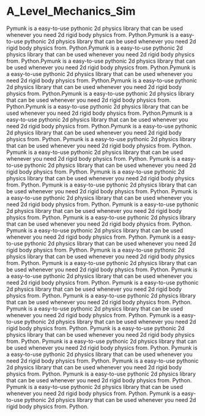 # A_Level_Mechanics_Sim
Pymunk is a easy-to-use pythonic 2d physics library that can be used whenever you need 2d rigid body physics from. Python.Pymunk is a easy-to-use pythonic 2d physics library that can be used whenever you need 2d rigid body physics from. Python.Pymunk is a easy-to-use pythonic 2d physics library that can be used whenever you need 2d rigid body physics from. Python.Pymunk is a easy-to-use pythonic 2d physics library that can be used whenever you need 2d rigid body physics from. Python.Pymunk is a easy-to-use pythonic 2d physics library that can be used whenever you need 2d rigid body physics from. Python.Pymunk is a easy-to-use pythonic 2d physics library that can be used whenever you need 2d rigid body physics from. Python.Pymunk is a easy-to-use pythonic 2d physics library that can be used whenever you need 2d rigid body physics from. Python.Pymunk is a easy-to-use pythonic 2d physics library that can be used whenever you need 2d rigid body physics from. Python.Pymunk is a easy-to-use pythonic 2d physics library that can be used whenever you need 2d rigid body physics from. Python.Pymunk is a easy-to-use pythonic 2d physics library that can be used whenever you need 2d rigid body physics from. Python.
Pymunk is a easy-to-use pythonic 2d physics library that can be used whenever you need 2d rigid body physics from. Python.
Pymunk is a easy-to-use pythonic 2d physics library that can be used whenever you need 2d rigid body physics from. Python.
Pymunk is a easy-to-use pythonic 2d physics library that can be used whenever you need 2d rigid body physics from. Python.
Pymunk is a easy-to-use pythonic 2d physics library that can be used whenever you need 2d rigid body physics from. Python.
Pymunk is a easy-to-use pythonic 2d physics library that can be used whenever you need 2d rigid body physics from. Python.
Pymunk is a easy-to-use pythonic 2d physics library that can be used whenever you need 2d rigid body physics from. Python.
Pymunk is a easy-to-use pythonic 2d physics library that can be used whenever you need 2d rigid body physics from. Python.
Pymunk is a easy-to-use pythonic 2d physics library that can be used whenever you need 2d rigid body physics from. Python.
Pymunk is a easy-to-use pythonic 2d physics library that can be used whenever you need 2d rigid body physics from. Python.
Pymunk is a easy-to-use pythonic 2d physics library that can be used whenever you need 2d rigid body physics from. Python.
Pymunk is a easy-to-use pythonic 2d physics library that can be used whenever you need 2d rigid body physics from. Python.
Pymunk is a easy-to-use pythonic 2d physics library that can be used whenever you need 2d rigid body physics from. Python.
Pymunk is a easy-to-use pythonic 2d physics library that can be used whenever you need 2d rigid body physics from. Python.
Pymunk is a easy-to-use pythonic 2d physics library that can be used whenever you need 2d rigid body physics from. Python.
Pymunk is a easy-to-use pythonic 2d physics library that can be used whenever you need 2d rigid body physics from. Python.
Pymunk is a easy-to-use pythonic 2d physics library that can be used whenever you need 2d rigid body physics from. Python.
Pymunk is a easy-to-use pythonic 2d physics library that can be used whenever you need 2d rigid body physics from. Python.
Pymunk is a easy-to-use pythonic 2d physics library that can be used whenever you need 2d rigid body physics from. Python.
Pymunk is a easy-to-use pythonic 2d physics library that can be used whenever you need 2d rigid body physics from. Python.
Pymunk is a easy-to-use pythonic 2d physics library that can be used whenever you need 2d rigid body physics from. Python.
Pymunk is a easy-to-use pythonic 2d physics library that can be used whenever you need 2d rigid body physics from. Python.
Pymunk is a easy-to-use pythonic 2d physics library that can be used whenever you need 2d rigid body physics from. Python.
Pymunk is a easy-to-use pythonic 2d physics library that can be used whenever you need 2d rigid body physics from. Python.
Pymunk is a easy-to-use pythonic 2d physics library that can be used whenever you need 2d rigid body physics from. Python.
